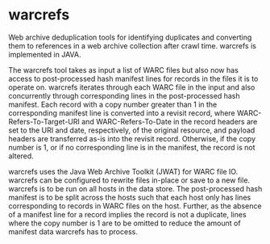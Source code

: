 # warcrefs
Web archive deduplication tools for identifying duplicates and converting them to references in a web archive collection after crawl time. warcrefs is implemented in JAVA.

The warcrefs tool takes as input a list of WARC files but also now has access to post-processed hash manifest lines for records in the files it is to operate on.
warcrefs iterates through each WARC file in the input and also concurrently through corresponding lines in the post-processed hash manifest.
Each record with a copy number greater than 1 in the corresponding manifest line is converted into a revisit record, where WARC-Refers-To-Target-URI and WARC-Refers-To-Date in the record headers are set to the URI and date, respectively, of the original resource, and payload headers are transferred as-is into the revisit record.
Otherwise, if the copy number is 1, or if no corresponding line is in the manifest, the record is not altered.

warcrefs uses the Java Web Archive Toolkit (JWAT) for WARC file IO.
warcrefs can be configured to rewrite files in-place or save to a new file.
warcrefs is to be run on all hosts in the data store.
The post-processed hash manifest is to be split across the hosts such that each host only has lines corresponding to records in WARC files on the host.
Further, as the absence of a manifest line for a record implies the record is not a duplicate, lines where the copy number is 1 are to be omitted to reduce the amount of manifest data warcrefs has to process.
